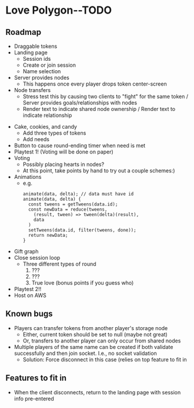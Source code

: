 # Love Polygon--TODO

## Roadmap
+ Draggable tokens
+ Landing page
  + Session ids
  + Create or join session
  + Name selection
+ Server provides nodes
  + This happens once every player drops token center-screen
+ Node transfers
  + Stress test this by causing two clients to "fight" for the same token
/ Server provides goals/relationships with nodes
  + Render text to indicate shared node ownership
  / Render text to indicate relationship
- Cake, cookies, and candy
  - Add three types of tokens
  - Add needs
- Button to cause round-ending timer when need is met
- Playtest 1! (Voting will be done on paper)
- Voting
  - Possibly placing hearts in nodes?
  - At this point, take points by hand to try out a couple schemes:)
- Animations
  - e.g.
     ```
     animate(data, delta); // data must have id
     animate(data, delta) {
       const tweens = getTweens(data.id);
       const newData = reduce(tweens,
         (result, tween) => tween(delta)(result),
         data
       )
       setTweens(data.id, filter(tweens, done));
       return newData;
     }
     ```
- Gift graph
- Close session loop
  - Three different types of round
    1. ???
    2. ???
    3. True love (bonus points if you guess who)
- Playtest 2!!
- Host on AWS

## Known bugs
- Players can transfer tokens from another player's storage node
  - Either, current token should be set to null (maybe not great)
  - Or, transfers to another player can only occur from shared nodes
- Multiple players of the same name can be created if both validate successfully and then join socket. I.e., no socket validation
  -  Solution: Force disconnect in this case (relies on top feature to fit in

## Features to fit in
- When the client disconnects, return to the landing page with session info pre-entered

